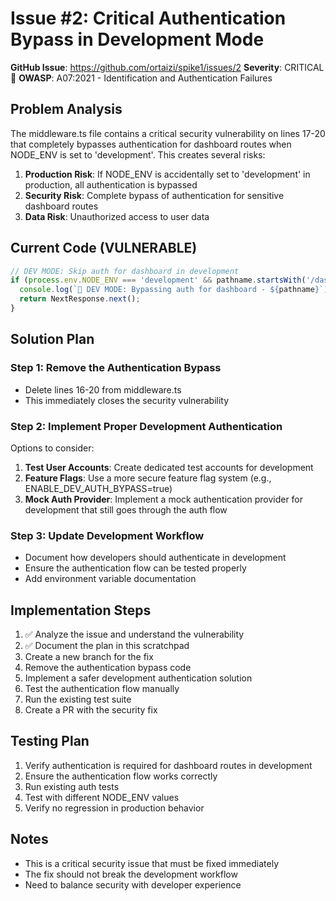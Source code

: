 # Issue #2: Critical Authentication Bypass in Development Mode

**GitHub Issue**: https://github.com/ortaizi/spike1/issues/2
**Severity**: CRITICAL 🔴
**OWASP**: A07:2021 - Identification and Authentication Failures

## Problem Analysis

The middleware.ts file contains a critical security vulnerability on lines 17-20 that completely bypasses authentication for dashboard routes when NODE_ENV is set to 'development'. This creates several risks:

1. **Production Risk**: If NODE_ENV is accidentally set to 'development' in production, all authentication is bypassed
2. **Security Risk**: Complete bypass of authentication for sensitive dashboard routes
3. **Data Risk**: Unauthorized access to user data

## Current Code (VULNERABLE)
```typescript
// DEV MODE: Skip auth for dashboard in development
if (process.env.NODE_ENV === 'development' && pathname.startsWith('/dashboard')) {
  console.log(`🔧 DEV MODE: Bypassing auth for dashboard - ${pathname}`);
  return NextResponse.next();
}
```

## Solution Plan

### Step 1: Remove the Authentication Bypass
- Delete lines 16-20 from middleware.ts
- This immediately closes the security vulnerability

### Step 2: Implement Proper Development Authentication
Options to consider:
1. **Test User Accounts**: Create dedicated test accounts for development
2. **Feature Flags**: Use a more secure feature flag system (e.g., ENABLE_DEV_AUTH_BYPASS=true)
3. **Mock Auth Provider**: Implement a mock authentication provider for development that still goes through the auth flow

### Step 3: Update Development Workflow
- Document how developers should authenticate in development
- Ensure the authentication flow can be tested properly
- Add environment variable documentation

## Implementation Steps

1. ✅ Analyze the issue and understand the vulnerability
2. ✅ Document the plan in this scratchpad
3. Create a new branch for the fix
4. Remove the authentication bypass code
5. Implement a safer development authentication solution
6. Test the authentication flow manually
7. Run the existing test suite
8. Create a PR with the security fix

## Testing Plan

1. Verify authentication is required for dashboard routes in development
2. Ensure the authentication flow works correctly
3. Run existing auth tests
4. Test with different NODE_ENV values
5. Verify no regression in production behavior

## Notes

- This is a critical security issue that must be fixed immediately
- The fix should not break the development workflow
- Need to balance security with developer experience